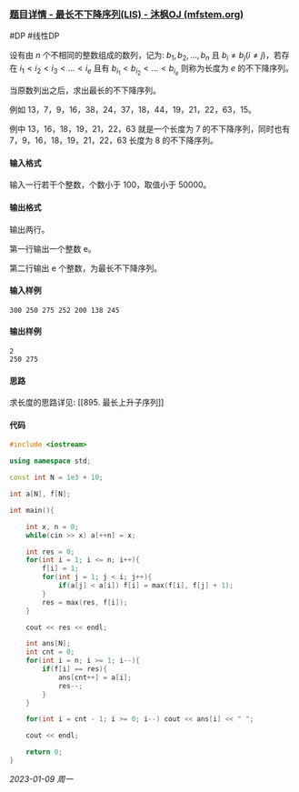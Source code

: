 ### [题目详情 - 最长不下降序列(LIS) - 沐枫OJ (mfstem.org)](https://www.mfstem.org/p/546?tid=63b6b08e485e4d04afcdd0d6)

#DP #线性DP 

设有由 $n$ 个不相同的整数组成的数列，记为: $b_1,b_2,\dots,b_n$ 且 $b_i\neq b_j (i\neq j)$，若存在 $i_1<i_2<i_3<\dots < i_e$ 且有 $b_{i_1}<b_{i_2}<\dots <b_{i_e}$ 则称为长度为 $e$ 的不下降序列。

当原数列出之后，求出最长的不下降序列。

例如 13，7，9，16，38，24，37，18，44，19，21，22，63，15。

例中 13，16，18，19，21，22，63 就是一个长度为 7 的不下降序列，同时也有 7，9，16，18，19，21，22，63 长度为 8 的不下降序列。

#### 输入格式

输入一行若干个整数，个数小于 100，取值小于 50000。

#### 输出格式

输出两行。

第一行输出一个整数 e。

第二行输出 e 个整数，为最长不下降序列。

#### 输入样例

```in
300 250 275 252 200 138 245
```

#### 输出样例

```out
2
250 275 
```

#### 思路

求长度的思路详见: [[895. 最长上升子序列]]

#### 代码

```cpp
#include <iostream>

using namespace std;

const int N = 1e3 + 10;

int a[N], f[N];

int main(){

    int x, n = 0;
    while(cin >> x) a[++n] = x;

    int res = 0;
    for(int i = 1; i <= n; i++){
        f[i] = 1;
        for(int j = 1; j < i; j++){
            if(a[j] < a[i]) f[i] = max(f[i], f[j] + 1);
        }
        res = max(res, f[i]);
    }

    cout << res << endl;

    int ans[N];
    int cnt = 0;
    for(int i = n; i >= 1; i--){
        if(f[i] == res){
            ans[cnt++] = a[i];
            res--;
        }
    }

    for(int i = cnt - 1; i >= 0; i--) cout << ans[i] << " ";

    cout << endl;

    return 0;
}
```



*2023-01-09 周一*